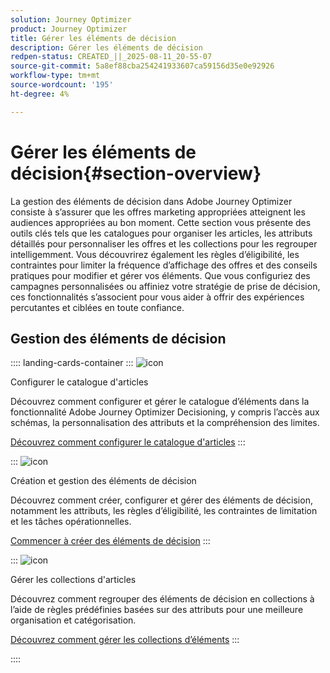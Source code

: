 ```yaml
---
solution: Journey Optimizer
product: Journey Optimizer
title: Gérer les éléments de décision
description: Gérer les éléments de décision
redpen-status: CREATED_||_2025-08-11_20-55-07
source-git-commit: 5a8ef88cba254241933607ca59156d35e0e92926
workflow-type: tm+mt
source-wordcount: '195'
ht-degree: 4%

---
```



# Gérer les éléments de décision{#section-overview}

La gestion des éléments de décision dans Adobe Journey Optimizer consiste à s’assurer que les offres marketing appropriées atteignent les audiences appropriées au bon moment. Cette section vous présente des outils clés tels que les catalogues pour organiser les articles, les attributs détaillés pour personnaliser les offres et les collections pour les regrouper intelligemment. Vous découvrirez également les règles d’éligibilité, les contraintes pour limiter la fréquence d’affichage des offres et des conseils pratiques pour modifier et gérer vos éléments. Que vous configuriez des campagnes personnalisées ou affiniez votre stratégie de prise de décision, ces fonctionnalités s’associent pour vous aider à offrir des expériences percutantes et ciblées en toute confiance.

## Gestion des éléments de décision

:::: landing-cards-container
:::
![icon](https://cdn.experienceleague.adobe.com/icons/gear.svg)

Configurer le catalogue d&#39;articles

Découvrez comment configurer et gérer le catalogue d’éléments dans la fonctionnalité Adobe Journey Optimizer Decisioning, y compris l’accès aux schémas, la personnalisation des attributs et la compréhension des limites.

[Découvrez comment configurer le catalogue d&#39;articles](../using/experience-decisioning/catalogs.md)
:::

:::
![icon](https://cdn.experienceleague.adobe.com/icons/list-check.svg)

Création et gestion des éléments de décision

Découvrez comment créer, configurer et gérer des éléments de décision, notamment les attributs, les règles d’éligibilité, les contraintes de limitation et les tâches opérationnelles.

[Commencer à créer des éléments de décision](../using/experience-decisioning/items.md)
:::

:::
![icon](https://cdn.experienceleague.adobe.com/icons/puzzle-piece.svg)

Gérer les collections d&#39;articles

Découvrez comment regrouper des éléments de décision en collections à l’aide de règles prédéfinies basées sur des attributs pour une meilleure organisation et catégorisation.

[Découvrez comment gérer les collections d’éléments](../using/experience-decisioning/collections.md)
:::

::::
